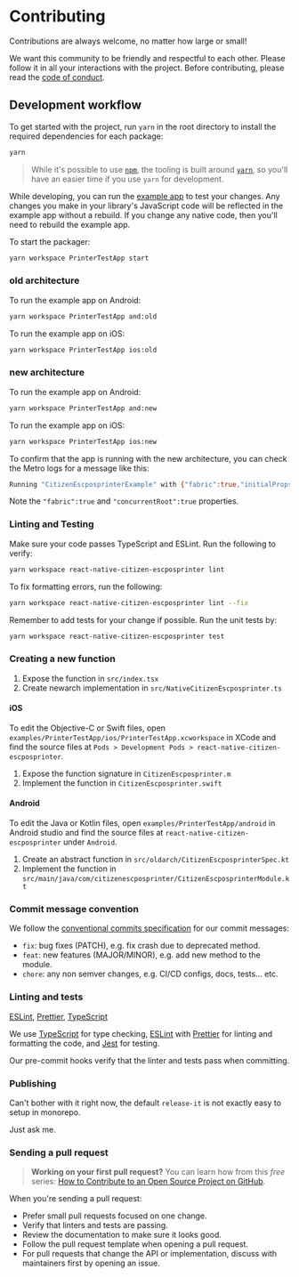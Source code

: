 # Contributing

Contributions are always welcome, no matter how large or small!

We want this community to be friendly and respectful to each other. Please follow it in all your interactions with the project. Before contributing, please read the [code of conduct](./CODE_OF_CONDUCT.md).

## Development workflow

To get started with the project, run `yarn` in the root directory to install the required dependencies for each package:

```sh
yarn
```

> While it's possible to use [`npm`](https://github.com/npm/cli), the tooling is built around [`yarn`](https://classic.yarnpkg.com/), so you'll have an easier time if you use `yarn` for development.

While developing, you can run the [example app](/examples/PrinterTestApp/) to test your changes. Any changes you make in your library's JavaScript code will be reflected in the example app without a rebuild. If you change any native code, then you'll need to rebuild the example app.

To start the packager:

```sh
yarn workspace PrinterTestApp start
```

### old architecture

To run the example app on Android:

```sh
yarn workspace PrinterTestApp and:old
```

To run the example app on iOS:

```sh
yarn workspace PrinterTestApp ios:old
```

### new architecture

To run the example app on Android:

```sh
yarn workspace PrinterTestApp and:new
```

To run the example app on iOS:

```sh
yarn workspace PrinterTestApp ios:new
```

To confirm that the app is running with the new architecture, you can check the Metro logs for a message like this:

```sh
Running "CitizenEscposprinterExample" with {"fabric":true,"initialProps":{"concurrentRoot":true},"rootTag":1}
```

Note the `"fabric":true` and `"concurrentRoot":true` properties.

### Linting and Testing

Make sure your code passes TypeScript and ESLint. Run the following to verify:

```sh
yarn workspace react-native-citizen-escposprinter lint
```

To fix formatting errors, run the following:

```sh
yarn workspace react-native-citizen-escposprinter lint --fix
```

Remember to add tests for your change if possible. Run the unit tests by:

```sh
yarn workspace react-native-citizen-escposprinter test
```

### Creating a new function

1. Expose the function in `src/index.tsx`
1. Create newarch implementation in `src/NativeCitizenEscposprinter.ts`

#### iOS

To edit the Objective-C or Swift files, open `examples/PrinterTestApp/ios/PrinterTestApp.xcworkspace` in XCode and find the source files at `Pods > Development Pods > react-native-citizen-escposprinter`.

1. Expose the function signature in `CitizenEscposprinter.m`
1. Implement the function in `CitizenEscposprinter.swift`

#### Android

To edit the Java or Kotlin files, open `examples/PrinterTestApp/android` in Android studio and find the source files at `react-native-citizen-escposprinter` under `Android`.

1. Create an abstract function in `src/oldarch/CitizenEscposprinterSpec.kt`
1. Implement the function in `src/main/java/com/citizenescposprinter/CitizenEscposprinterModule.kt`

### Commit message convention

We follow the [conventional commits specification](https://www.conventionalcommits.org/en) for our commit messages:

- `fix`: bug fixes (PATCH), e.g. fix crash due to deprecated method.
- `feat`: new features (MAJOR/MINOR), e.g. add new method to the module.
- `chore`: any non semver changes, e.g. CI/CD configs, docs, tests... etc.

### Linting and tests

[ESLint](https://eslint.org/), [Prettier](https://prettier.io/), [TypeScript](https://www.typescriptlang.org/)

We use [TypeScript](https://www.typescriptlang.org/) for type checking, [ESLint](https://eslint.org/) with [Prettier](https://prettier.io/) for linting and formatting the code, and [Jest](https://jestjs.io/) for testing.

Our pre-commit hooks verify that the linter and tests pass when committing.

### Publishing

Can't bother with it right now, the default `release-it` is not exactly easy to setup in monorepo.

Just ask me.

### Sending a pull request

> **Working on your first pull request?** You can learn how from this _free_ series: [How to Contribute to an Open Source Project on GitHub](https://app.egghead.io/playlists/how-to-contribute-to-an-open-source-project-on-github).

When you're sending a pull request:

- Prefer small pull requests focused on one change.
- Verify that linters and tests are passing.
- Review the documentation to make sure it looks good.
- Follow the pull request template when opening a pull request.
- For pull requests that change the API or implementation, discuss with maintainers first by opening an issue.
